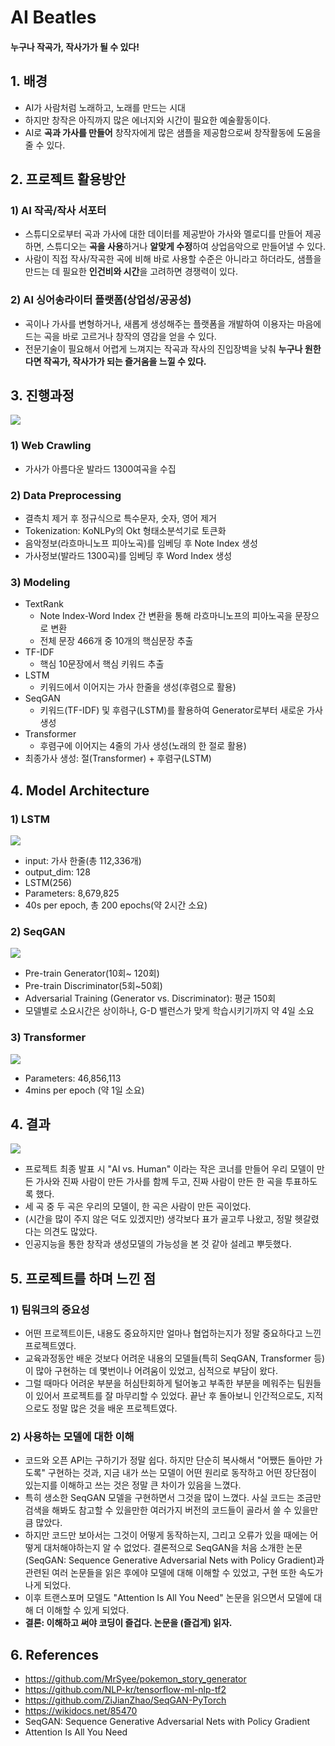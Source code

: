 # AI Beatles
#### 누구나 작곡가, 작사가가 될 수 있다! 



## 1. 배경
- AI가 사람처럼 노래하고, 노래를 만드는 시대
- 하지만 창작은 아직까지 많은 에너지와 시간이 필요한 예술활동이다.
- AI로 **곡과 가사를 만들어** 창작자에게 많은 샘플을 제공함으로써 창작활동에 도움을 줄 수 있다.


## 2. 프로젝트 활용방안

### 1) AI 작곡/작사 서포터
- 스튜디오로부터 곡과 가사에 대한 데이터를 제공받아 가사와 멜로디를 만들어 제공하면, 스튜디오는 **곡을 사용**하거나 **알맞게 수정**하여 상업음악으로 만들어낼 수 있다.
- 사람이 직접 작사/작곡한 곡에 비해 바로 사용할 수준은 아니라고 하더라도, 샘플을 만드는 데 필요한 **인건비와 시간**을 고려하면 경쟁력이 있다.

### 2) AI 싱어송라이터 플랫폼(상업성/공공성)
- 곡이나 가사를 변형하거나, 새롭게 생성해주는 플랫폼을 개발하여 이용자는 마음에 드는 곡을 바로 고르거나 창작의 영감을 얻을 수 있다.
- 전문기술이 필요해서 어렵게 느껴지는 작곡과 작사의 진입장벽을 낮춰 **누구나 원한다면 작곡가, 작사가가 되는 즐거움을 느낄 수 있다.**


## 3. 진행과정

<img src = "https://github.com/winterconnect/Project_AI_Song_Generation/blob/main/img/flowmap.png?raw=true">

### 1) Web Crawling
- 가사가 아름다운 발라드 1300여곡을 수집

### 2) Data Preprocessing
- 결측치 제거 후 정규식으로 특수문자, 숫자, 영어 제거
- Tokenization: KoNLPy의 Okt 형태소분석기로 토큰화
- 음악정보(라흐마니노프 피아노곡)를 임베딩 후 Note Index 생성
- 가사정보(발라드 1300곡)를 임베딩 후 Word Index 생성

### 3) Modeling
- TextRank
  - Note Index-Word Index 간 변환을 통해 라흐마니노프의 피아노곡을 문장으로 변환
  - 전체 문장 466개 중 10개의 핵심문장 추출
- TF-IDF
  - 핵심 10문장에서 핵심 키워드 추출
- LSTM
  - 키워드에서 이어지는 가사 한줄을 생성(후렴으로 활용)
- SeqGAN
  - 키워드(TF-IDF) 및 후렴구(LSTM)를 활용하여 Generator로부터 새로운 가사 생성
- Transformer
  - 후렴구에 이어지는 4줄의 가사 생성(노래의 한 절로 활용)
- 최종가사 생성: 절(Transformer) + 후렴구(LSTM)


## 4. Model Architecture

### 1) LSTM

<img src ="https://github.com/winterconnect/Project_AI_Song_Generation/blob/main/img/LSTM.png?raw=true">

- input: 가사 한줄(총 112,336개)
- output_dim: 128
- LSTM(256)
- Parameters: 8,679,825 
- 40s per epoch, 총 200 epochs(약 2시간 소요)


### 2) SeqGAN

<img src = "https://github.com/winterconnect/Project_AI_Song_Generation/blob/main/img/SeqGAN.png?raw=true">

- Pre-train Generator(10회~ 120회)
- Pre-train Discriminator(5회~50회)
- Adversarial Training (Generator vs. Discriminator): 평균 150회
- 모델별로 소요시간은 상이하나, G-D 밸런스가 맞게 학습시키기까지 약 4일 소요


### 3) Transformer

<img src = "https://github.com/winterconnect/Project_AI_Song_Generation/blob/main/img/Transformer.png?raw=true">

- Parameters: 46,856,113
- 4mins per epoch (약 1일 소요)



## 4. 결과

<img src ="https://github.com/winterconnect/Project_AI_Song_Generation/blob/main/img/output.png?raw=true">

- 프로젝트 최종 발표 시 "AI vs. Human" 이라는 작은 코너를 만들어 우리 모델이 만든 가사와 진짜 사람이 만든 가사를 함께 두고, 진짜 사람이 만든 한 곡을 투표하도록 했다.
- 세 곡 중 두 곡은 우리의 모델이, 한 곡은 사람이 만든 곡이었다.
- (시간을 많이 주지 않은 덕도 있겠지만) 생각보다 표가 골고루 나왔고, 정말 헷갈렸다는 의견도 많았다.
- 인공지능을 통한 창작과 생성모델의 가능성을 본 것 같아 설레고 뿌듯했다.


## 5. 프로젝트를 하며 느낀 점

### 1) 팀워크의 중요성
- 어떤 프로젝트이든, 내용도 중요하지만 얼마나 협업하는지가 정말 중요하다고 느낀 프로젝트였다.
- 교육과정동안 배운 것보다 어려운 내용의 모델들(특히 SeqGAN, Transformer 등)이 많아 구현하는 데 몇번이나 어려움이 있었고, 심적으로 부담이 왔다.
- 그럴 때마다 어려운 부분을 허심탄회하게 털어놓고 부족한 부분을 메워주는 팀원들이 있어서 프로젝트를 잘 마무리할 수 있었다. 끝난 후 돌아보니 인간적으로도, 지적으로도 정말 많은 것을 배운 프로젝트였다.

### 2) 사용하는 모델에 대한 이해
- 코드와 오픈 API는 구하기가 정말 쉽다. 하지만 단순히 복사해서 "어쨌든 돌아만 가도록" 구현하는 것과, 지금 내가 쓰는 모델이 어떤 원리로 동작하고 어떤 장단점이 있는지를 이해하고 쓰는 것은 정말 큰 차이가 있음을 느꼈다.
- 특히 생소한 SeqGAN 모델을 구현하면서 그것을 많이 느꼈다. 사실 코드는 조금만 검색을 해봐도 참고할 수 있을만한 여러가지 버전의 코드들이 골라서 쓸 수 있을만큼 많았다.
- 하지만 코드만 보아서는 그것이 어떻게 동작하는지, 그리고 오류가 있을 때에는 어떻게 대처해야하는지 알 수 없었다. 결론적으로 SeqGAN을 처음 소개한 논문(SeqGAN: Sequence Generative Adversarial Nets with Policy Gradient)과 관련된 여러 논문들을 읽은 후에야 모델에 대해 이해할 수 있었고, 구현 또한 속도가 나게 되었다.
- 이후 트랜스포머 모델도 "Attention Is All You Need" 논문을 읽으면서 모델에 대해 더 이해할 수 있게 되었다. 
- **결론: 이해하고 써야 코딩이 즐겁다. 논문을 (즐겁게) 읽자.**


## 6. References
- https://github.com/MrSyee/pokemon_story_generator
- https://github.com/NLP-kr/tensorflow-ml-nlp-tf2
- https://github.com/ZiJianZhao/SeqGAN-PyTorch
- https://wikidocs.net/85470
- SeqGAN: Sequence Generative Adversarial Nets with Policy Gradient
- Attention Is All You Need

